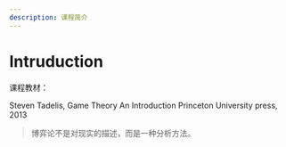 ```yaml
---
description: 课程简介
---
```


# Intruduction

课程教材：

Steven Tadelis, Game Theory An Introduction Princeton University press, 2013

> 博弈论不是对现实的描述，而是一种分析方法。

